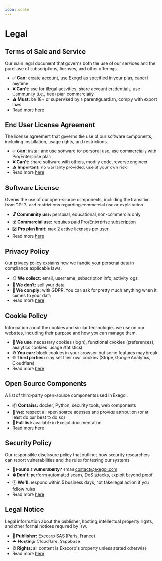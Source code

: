 ```yaml
---
icon: scale
---
```


# Legal

## Terms of Sale and Service
Our main legal document that governs both the use of our services and the purchase of subscriptions, licenses, and other offerings.

- :white_check_mark: **Can:** create account, use Exegol as specified in your plan, cancel anytime
- :x: **Can't:** use for illegal activities, share account credentials, use Community (i.e., free) plan commercially
- :warning: **Must:** be 18+ or supervised by a parent/guardian, comply with export laws
- Read more [here](./terms-of-sale-and-service.md)

## End User License Agreement 
The license agreement that governs the use of our software components, including installation, usage rights, and restrictions.

- :white_check_mark: **Can:** install and use software for personal use, use commercially with Pro/Enterprise plan
- :x: **Can't:** share software with others, modify code, reverse engineer
- :warning: **Important:** no warranty provided, use at your own risk
- Read more [here](./eula.md)

## Software License
Gverns the use of our open-source components, including the transition from GPL3, and restrictions regarding commercial use or exploitation.

- :unlock: **Community use:** personal, educational, non-commercial only
- :moneybag: **Commercial use:** requires paid Pro/Enterprise subscription
- :two: **Pro plan limit:** max 2 active licenses per user
- Read more [here](./software-license.md)

## Privacy Policy
Our privacy policy explains how we handle your personal data in compliance applicable laws.

- :clipboard: **We collect:** email, username, subscription info, activity logs
- :no_entry_sign: **We don't:** sell your data
- :scroll: **We comply:** with GDPR. You can ask for pretty much anything when it comes to your data
- Read more [here](./privacy-policy.md)

## Cookie Policy
Information about the cookies and similar technologies we use on our websites, including their purpose and how you can manage them.

- :cookie: **We use:** necessary cookies (login), functional cookies (preferences), analytics cookies (usage statistics)
- :gear: **You can:** block cookies in your browser, but some features may break
- :globe_with_meridians: **Third parties:** may set their own cookies (Stripe, Google Analytics, Cloudflare)
- Read more [here](./cookie-policy.md)

## Open Source Components
A list of third-party open-source components used in Exegol.

- :package: **Contains:** docker, Python, security tools, web components
- :handshake: **We:** respect all open source licenses and provide attribution (or at least do our best to do so)
- :page_facing_up: **Full list:** available in Exegol documentation
- Read more [here](./open-source-components.md)

## Security Policy
Our responsible disclosure policy that outlines how security researchers can report vulnerabilities and the rules for testing our systems.

- :bug: **Found a vulnerability?** email contact@exegol.com
- :no_entry: **Don't:** perform automated scans, DoS attacks, exploit beyond proof
- :clock5: **We'll:** respond within 5 business days, not take legal action if you follow rules
- Read more [here](./security-policy.md)

## Legal Notice
Legal information about the publisher, hosting, intellectual property rights, and other formal notices required by law.

- :office: **Publisher:** Execorp SAS (Paris, France)
- :cloud: **Hosting:** Cloudflare, Supabase
- :copyright: **Rights:** all content is Execorp's property unless stated otherwise
- Read more [here](./legal-notice.md)